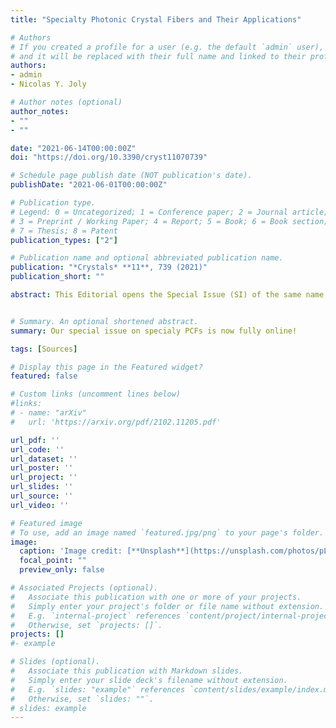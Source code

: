 ```yaml
---
title: "Specialty Photonic Crystal Fibers and Their Applications"

# Authors
# If you created a profile for a user (e.g. the default `admin` user), write the username (folder name) here 
# and it will be replaced with their full name and linked to their profile.
authors:
- admin
- Nicolas Y. Joly

# Author notes (optional)
author_notes:
- ""
- ""

date: "2021-06-14T00:00:00Z"
doi: "https://doi.org/10.3390/cryst11070739"

# Schedule page publish date (NOT publication's date).
publishDate: "2021-06-01T00:00:00Z"

# Publication type.
# Legend: 0 = Uncategorized; 1 = Conference paper; 2 = Journal article;
# 3 = Preprint / Working Paper; 4 = Report; 5 = Book; 6 = Book section;
# 7 = Thesis; 8 = Patent
publication_types: ["2"]

# Publication name and optional abbreviated publication name.
publication: "*Crystals* **11**, 739 (2021)"
publication_short: ""

abstract: This Editorial opens the Special Issue (SI) of the same name, which comprises 6 original research papers and 1 review. A full book containing all SI submissions can be downloaded [here](https://www.mdpi.com/books/pdfview/book/3968)


# Summary. An optional shortened abstract.
summary: Our special issue on specialy PCFs is now fully online! 

tags: [Sources]

# Display this page in the Featured widget?
featured: false

# Custom links (uncomment lines below)
#links:
# - name: "arXiv"
#   url: 'https://arxiv.org/pdf/2102.11205.pdf'

url_pdf: ''
url_code: ''
url_dataset: ''
url_poster: ''
url_project: ''
url_slides: ''
url_source: ''
url_video: ''

# Featured image
# To use, add an image named `featured.jpg/png` to your page's folder. 
image:
  caption: 'Image credit: [**Unsplash**](https://unsplash.com/photos/pLCdAaMFLTE)'
  focal_point: ""
  preview_only: false

# Associated Projects (optional).
#   Associate this publication with one or more of your projects.
#   Simply enter your project's folder or file name without extension.
#   E.g. `internal-project` references `content/project/internal-project/index.md`.
#   Otherwise, set `projects: []`.
projects: []
#- example

# Slides (optional).
#   Associate this publication with Markdown slides.
#   Simply enter your slide deck's filename without extension.
#   E.g. `slides: "example"` references `content/slides/example/index.md`.
#   Otherwise, set `slides: ""`.
# slides: example
---
```


